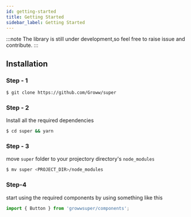 ```yaml
---
id: getting-started
title: Getting Started
sidebar_label: Getting Started
---
```



:::note
The library is still under development,so feel free to raise issue and contribute.
:::

## Installation

### Step - 1
```bash
$ git clone https://github.com/Groww/super
```

### Step - 2
Install all the required dependencies
```bash
$ cd super && yarn
```
### Step - 3
move `super` folder to your projectory directory's `node_modules`
```bash
$ mv super <PROJECT_DIR>/node_modules
```

### Step-4
start using the required components by using something like this
```jsx
import { Button } from 'growwsuper/components';

```
